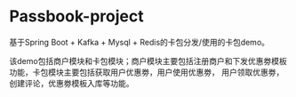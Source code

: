 # Passbook-project
基于Spring Boot + Kafka + Mysql + Redis的卡包分发/使用的卡包demo。

该demo包括商户模块和卡包模块；商户模块主要包括注册商户和下发优惠劵模板功能，卡包模块主要包括获取用户优惠劵，用户使用优惠劵，
用户领取优惠劵，创建评论，优惠劵模板入库等功能。
